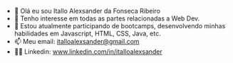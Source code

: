 - 👋 Olá eu sou Itallo Alexsander da Fonseca Ribeiro
- 👀 Tenho interesse em todas as partes relacionadas a Web Dev.
- 🌱 Estou atualmente participando de bootcamps, desenvolvendo minhas habilidades em Javascript, HTML, CSS, Java, etc.
- 📫 Meu email: italloalexsander@gmail.com
- 🙋‍♂️ Linkedin: www.linkedin.com/in/italloalexsander

